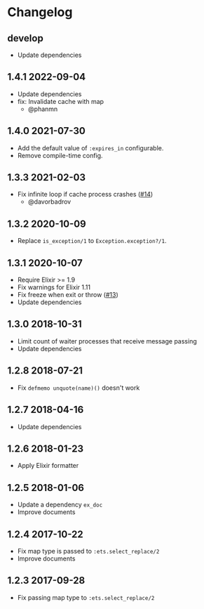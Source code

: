 # Changelog

## develop

- Update dependencies

## 1.4.1 2022-09-04

- Update dependencies
- fix: Invalidate cache with map
    - @phanmn

## 1.4.0 2021-07-30

- Add the default value of `:expires_in` configurable.
- Remove compile-time config.

## 1.3.3 2021-02-03

- Fix infinite loop if cache process crashes ([#14](https://github.com/melpon/memoize/pull/14))
    - @davorbadrov

## 1.3.2 2020-10-09

- Replace `is_exception/1` to `Exception.exception?/1`.

## 1.3.1 2020-10-07

- Require Elixir >= 1.9
- Fix warnings for Elixir 1.11
- Fix freeze when exit or throw ([#13](https://github.com/melpon/memoize/issues/13))
- Update dependencies

## 1.3.0 2018-10-31

- Limit count of waiter processes that receive message passing
- Update dependencies

## 1.2.8 2018-07-21

- Fix `defmemo unquote(name)()` doesn't work

## 1.2.7 2018-04-16

- Update dependencies

## 1.2.6 2018-01-23

- Apply Elixir formatter

## 1.2.5 2018-01-06

- Update a dependency `ex_doc`
- Improve documents

## 1.2.4 2017-10-22

- Fix map type is passed to `:ets.select_replace/2`
- Improve documents

## 1.2.3 2017-09-28

- Fix passing map type to `:ets.select_replace/2`
